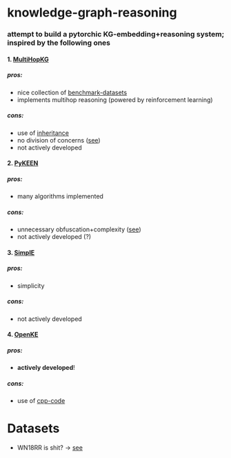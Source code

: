 # knowledge-graph-reasoning
### attempt to build a pytorchic KG-embedding+reasoning system; inspired by the following ones 
#### 1. [MultiHopKG](https://github.com/salesforce/MultiHopKG)
##### pros: 
* nice collection of [benchmark-datasets](https://github.com/salesforce/MultiHopKG/blob/master/data-release.tgz)
* implements multihop reasoning (powered by reinforcement learning)
##### cons: 
* use of [inheritance](https://github.com/salesforce/MultiHopKG/blob/23747699aefe3a9f835f9875ce446a18de96dcb1/src/emb/emb.py#L21)
* no division of concerns ([see](https://github.com/salesforce/MultiHopKG/blob/23747699aefe3a9f835f9875ce446a18de96dcb1/src/learn_framework.py#L291)) 
* not actively developed
#### 2. [PyKEEN](https://github.com/SmartDataAnalytics/PyKEEN)
##### pros: 
* many algorithms implemented
##### cons: 
* unnecessary obfuscation+complexity ([see](https://github.com/SmartDataAnalytics/PyKEEN/blob/d420aed7cd10fc883b70fcd4c920e8edec7fb6ce/src/pykeen/utilities/pipeline.py#L30))
* not actively developed (?)

#### 3. [SimplE](https://github.com/baharefatemi/SimplE)
##### pros: 
* simplicity
##### cons: 
* not actively developed

#### 4. [OpenKE](https://github.com/thunlp/OpenKE)
##### pros: 
* __actively developed__!
##### cons: 
* use of [cpp-code](https://github.com/thunlp/OpenKE/tree/OpenKE-PyTorch/openke/base)

# Datasets

* WN18RR is shit? -> [see](https://github.com/villmow/datasets_knowledge_embedding)